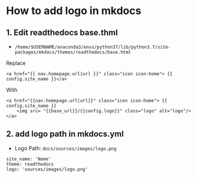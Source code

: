 # How to add logo in mkdocs

## 1. Edit readthedocs base.thml

- `/home/$USERNAME/anaconda3/envs/python37/lib/python3.7/site-packages/mkdocs/themes/readthedocs/base.html`

Replace 

```
<a href="{{ nav.homepage.url|url }}" class="icon icon-home"> {{ config.site_name }}</a>
```

With 

```
<a href="{{nav.homepage.url|url}}" class="icon icon-home"> {{ config.site_name }}
	<img src= "{{base_url}}/{{config.logo}}" class="logo" alt="logo"/>
</a>
```


## 2. add logo path in mkdocs.yml

- Logo Path: `docs/sources/images/logo.png`

```
site_name: 'Name'
theme: readthedocs
logo: 'sources/images/logo.png'

```


